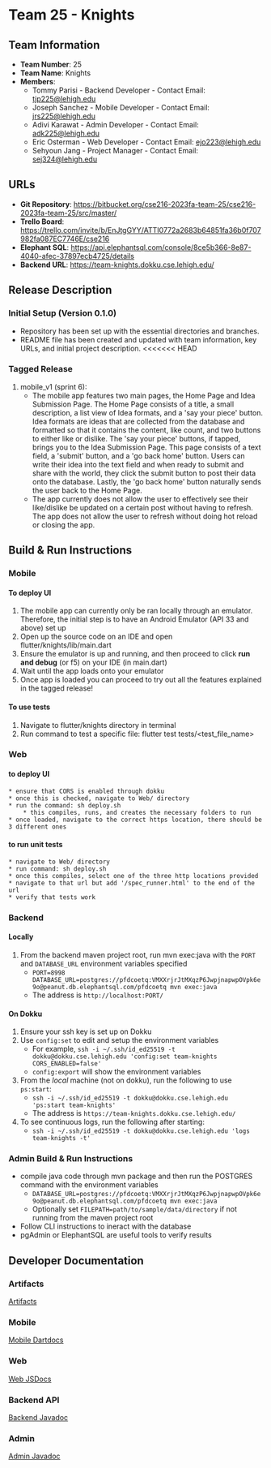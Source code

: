 # Team 25 - Knights

## Team Information
- **Team Number**: 25
- **Team Name**: Knights
- **Members**:
  - Tommy Parisi - Backend Developer - Contact Email: tjp225@lehigh.edu
  - Joseph Sanchez - Mobile Developer - Contact Email: jrs225@lehigh.edu
  - Adivi Karawat - Admin Developer - Contact Email: adk225@lehigh.edu
  - Eric Osterman - Web Developer - Contact Email: ejo223@lehigh.edu
  - Sehyoun Jang - Project Manager - Contact Email: sej324@lehigh.edu

## URLs
- **Git Repository**: <https://bitbucket.org/cse216-2023fa-team-25/cse216-2023fa-team-25/src/master/>
- **Trello Board**: <https://trello.com/invite/b/EnJtgGYY/ATTI0772a2683b64851fa36b0f707982fa087EC7746E/cse216>
- **Elephant SQL**: <https://api.elephantsql.com/console/8ce5b366-8e87-4040-afec-37897ecb4725/details>
- **Backend URL**: <https://team-knights.dokku.cse.lehigh.edu/>

## Release Description

### Initial Setup (Version 0.1.0)
- Repository has been set up with the essential directories and branches.
- README file has been created and updated with team information, key URLs, and initial project description.
<<<<<<< HEAD


### Tagged Release
1. mobile_v1 (sprint 6):
    * The mobile app features two main pages, the Home Page and Idea Submission Page. The Home Page consists of a title, a small description, a list view of Idea formats, and a 'say your piece' button. Idea formats are ideas that are collected from the database and formatted so that it contains the content, like count, and two buttons to either like or dislike. The 'say your piece' buttons, if tapped, brings you to the Idea Submission Page. This page consists of a text field, a 'submit' button, and a 'go back home' button. Users can write their idea into the text field and when ready to submit and share with the world, they click the submit button to post their data onto the database. Lastly, the 'go back home' button naturally sends the user back to the Home Page.
    * The app currently does not allow the user to effectively see their like/dislike be updated on a certain post without having to refresh. 
    The app does not allow the user to refresh without doing hot reload or closing the app.

## Build & Run Instructions

### Mobile
#### To deploy UI
1. The mobile app can currently only be ran locally through an emulator. Therefore, the initial step is to have an Android Emulator (API 33 and above) set up 
2. Open up the source code on an IDE and open flutter/knights/lib/main.dart
3. Ensure the emulator is up and running, and then proceed to click **run and debug** (or f5) on your IDE (in main.dart)
4. Wait until the app loads onto your emulator
5. Once app is loaded you can proceed to try out all the features explained in the tagged release!

#### To use tests
1. Navigate to flutter/knights directory in terminal
2. Run command to test a specific file: flutter test tests/<test_file_name>

### Web
#### to deploy UI
    * ensure that CORS is enabled through dokku
    * once this is checked, navigate to Web/ directory
    * run the command: sh deploy.sh
        * this compiles, runs, and creates the necessary folders to run
    * once loaded, navigate to the correct https location, there should be 3 different ones

#### to run unit tests
    * navigate to Web/ directory
    * run command: sh deploy.sh
    * once this compiles, select one of the three http locations provided
    * navigate to that url but add '/spec_runner.html' to the end of the url
    * verify that tests work

### Backend

#### Locally
1. From the backend maven project root, run mvn exec:java with the `PORT` and `DATABASE_URL` environment variables specified
    * `PORT=8998 DATABASE_URL=postgres://pfdcoetq:VMXXrjrJtMXqzP6JwpjnapwpOVpk6e9o@peanut.db.elephantsql.com/pfdcoetq mvn exec:java`
    * The address is `http://localhost:PORT/`

#### On Dokku
1. Ensure your ssh key is set up on Dokku
2. Use `config:set` to edit and setup the environment variables
    * For example, `ssh -i ~/.ssh/id_ed25519 -t dokku@dokku.cse.lehigh.edu 'config:set team-knights CORS_ENABLED=false'`
    * `config:export` will show the environment variables
3. From the *local* machine (not on dokku), run the following to use `ps:start`:
    * `ssh -i ~/.ssh/id_ed25519 -t dokku@dokku.cse.lehigh.edu 'ps:start team-knights'`
    * The address is `https://team-knights.dokku.cse.lehigh.edu/`
4. To see continuous logs, run the following after starting:
    * `ssh -i ~/.ssh/id_ed25519 -t dokku@dokku.cse.lehigh.edu 'logs team-knights -t'`

### Admin Build & Run Instructions
- compile java code through mvn package and then run the POSTGRES command with the environment variables
    * `DATABASE_URL=postgres://pfdcoetq:VMXXrjrJtMXqzP6JwpjnapwpOVpk6e9o@peanut.db.elephantsql.com/pfdcoetq mvn exec:java`
    * Optionally set `FILEPATH=path/to/sample/data/directory` if not running from the maven project root
- Follow CLI instructions to ineract with the database
- pgAdmin or ElephantSQL are useful tools to verify results

## Developer Documentation

### Artifacts
[Artifacts](docs/README-phase1.md)

### Mobile
[Mobile Dartdocs](docs/mobile_artifacts/api/index.html)

### Web
[Web JSDocs](docs/web_artifacts/index.html)

### Backend API
[Backend Javadoc](docs/backend-apidocs/site/apidocs/index.html)

### Admin
[Admin Javadoc](docs/admin-apidocs/index.html)

